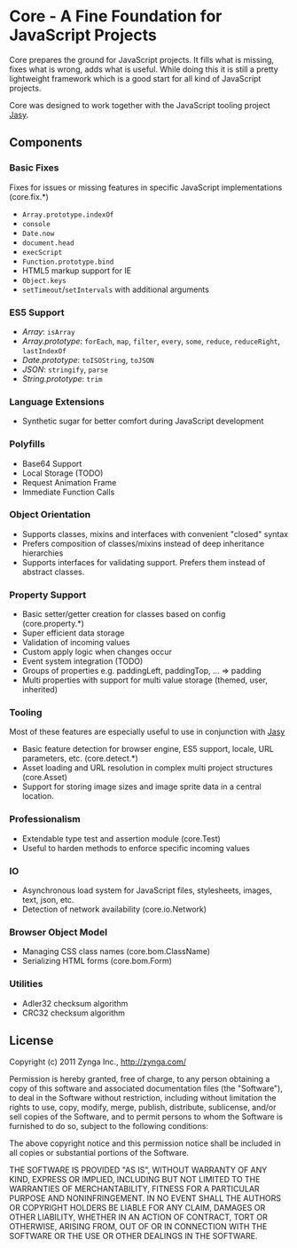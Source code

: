 Core - A Fine Foundation for JavaScript Projects
================================================

Core prepares the ground for JavaScript projects. It fills what is missing, fixes what is wrong, adds what is useful. While doing this it is still a pretty lightweight framework which is a good start for all kind of JavaScript projects.

Core was designed to work together with the JavaScript tooling project [Jasy](https://github.com/zynga/jasy).


## Components

### Basic Fixes

Fixes for issues or missing features in specific JavaScript implementations (core.fix.*)

* `Array.prototype.indexOf`
* `console`
* `Date.now`
* `document.head`
* `execScript`
* `Function.prototype.bind`
* HTML5 markup support for IE
* `Object.keys`
* `setTimeout`/`setIntervals` with additional arguments

### ES5 Support

* *Array*: `isArray`
* *Array.prototype*: `forEach`, `map`, `filter`, `every`, `some`, `reduce`, `reduceRight`, `lastIndexOf`
* *Date.prototype*: `toISOString`, `toJSON`
* *JSON*: `stringify`, `parse`
* *String.prototype*: `trim`

### Language Extensions

* Synthetic sugar for better comfort during JavaScript development


### Polyfills

* Base64 Support
* Local Storage (TODO)
* Request Animation Frame
* Immediate Function Calls


### Object Orientation

* Supports classes, mixins and interfaces with convenient "closed" syntax
* Prefers composition of classes/mixins instead of deep inheritance hierarchies
* Supports interfaces for validating support. Prefers them instead of abstract classes.


### Property Support

* Basic setter/getter creation for classes based on config (core.property.*)
* Super efficient data storage
* Validation of incoming values
* Custom apply logic when changes occur
* Event system integration (TODO)
* Groups of properties e.g. paddingLeft, paddingTop, ... => padding
* Multi properties with support for multi value storage (themed, user, inherited)


### Tooling

Most of these features are especially useful to use in conjunction with [Jasy](https://github.com/wpbasti/jasy)

* Basic feature detection for browser engine, ES5 support, locale, URL parameters, etc. (core.detect.*)
* Asset loading and URL resolution in complex multi project structures (core.Asset)
* Support for storing image sizes and image sprite data in a central location.


### Professionalism

* Extendable type test and assertion module (core.Test)
* Useful to harden methods to enforce specific incoming values


### IO

* Asynchronous load system for JavaScript files, stylesheets, images, text, json, etc.
* Detection of network availability (core.io.Network)


### Browser Object Model

* Managing CSS class names (core.bom.ClassName)
* Serializing HTML forms (core.bom.Form)


### Utilities

* Adler32 checksum algorithm
* CRC32 checksum algorithm


## License

Copyright (c) 2011 Zynga Inc., http://zynga.com/

Permission is hereby granted, free of charge, to any person obtaining
a copy of this software and associated documentation files (the
"Software"), to deal in the Software without restriction, including
without limitation the rights to use, copy, modify, merge, publish,
distribute, sublicense, and/or sell copies of the Software, and to
permit persons to whom the Software is furnished to do so, subject to
the following conditions:

The above copyright notice and this permission notice shall be
included in all copies or substantial portions of the Software.

THE SOFTWARE IS PROVIDED "AS IS", WITHOUT WARRANTY OF ANY KIND,
EXPRESS OR IMPLIED, INCLUDING BUT NOT LIMITED TO THE WARRANTIES OF
MERCHANTABILITY, FITNESS FOR A PARTICULAR PURPOSE AND
NONINFRINGEMENT. IN NO EVENT SHALL THE AUTHORS OR COPYRIGHT HOLDERS BE
LIABLE FOR ANY CLAIM, DAMAGES OR OTHER LIABILITY, WHETHER IN AN ACTION
OF CONTRACT, TORT OR OTHERWISE, ARISING FROM, OUT OF OR IN CONNECTION
WITH THE SOFTWARE OR THE USE OR OTHER DEALINGS IN THE SOFTWARE.